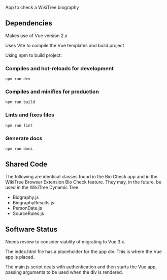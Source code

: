 App to check a WikiTree biography

## Dependencies
Makes use of Vue version 2.x

Uses Vite to compile the Vue templates and build project

Using npm to build project:

### Compiles and hot-reloads for development
```
npm run dev
```

### Compiles and minifies for production
```
npm run build

```
### Lints and fixes files
```
npm run lint
```
### Generate docs
```
npm run docs
```


## Shared Code
The following are identical classes found in the Bio Check app and in the 
WikiTree Browser Extension Bio Check feature. They may, in the future, be
used in the WikiTree Dynamic Tree.
* Biography.js
* BiographyResults.js
* PersonDate.js
* SourceRules.js

## Software Status
Needs review to consider viablity of migrating to Vue 3.x. 

The index.html file has a placeholder for the app div. This is
where the Vue app is placed.

The main.js script deals with authentication and then starts the Vue app,
passing arguments to be used when the div is rendered.
